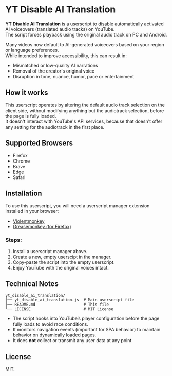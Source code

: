 # YT Disable AI Translation

**YT Disable AI Translation** is a userscript to disable automatically activated AI voiceovers (translated audio tracks) on YouTube.<br>
The script forces playback using the original audio track on PC and Android.

Many videos now default to AI-generated voiceovers based on your region or language preferences.<br>
While intended to improve accessibility, this can result in:

- Mismatched or low-quality AI narrations
- Removal of the creator's original voice
- Disruption in tone, nuance, humor, pace or entertainment

## How it works

This userscript operates by altering the default audio track selection on the client side, without modifying anything but the audiotrack selection, before the page is fully loaded.<br>
It doesn't interact with YouTube's API services, because that doesn't offer any setting for the audiotrack in the first place.

## Supported Browsers

- Firefox
- Chrome
- Brave
- Edge
- Safari

## Installation

To use this userscript, you will need a userscript manager extension installed in your browser:

- [Violentmonkey](https://violentmonkey.github.io/)
- [Greasemonkey (for Firefox)](https://addons.mozilla.org/en-US/firefox/addon/greasemonkey/)

### Steps:

1. Install a userscript manager above.
2. Create a new, empty userscipt in the manager.
3. Copy-paste the script into the empty userscript.
4. Enjoy YouTube with the original voices intact.

## Technical Notes

```
yt_disable_ai_translation/
├── yt_disable_ai_translation.js  # Main userscript file
├── README.md                     # This file
└── LICENSE                       # MIT License
```

- The script hooks into YouTube’s player configuration before the page fully loads to avoid race conditions.
- It monitors navigation events (important for SPA behavior) to maintain behavior on dynamically loaded pages.
- It does **not** collect or transmit any user data at any point

## License

MIT.
